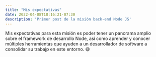 ```yaml
---
title: "Mis expectativas"
date: 2022-04-08T18:16:21-07:30
description: 'Primer post de la misión back-end Node JS'
---
```


Mis expectativas para esta misión es poder tener un panorama amplio sobre el framework de desarrollo Node, así como aprender y conocer múltiples herramientas que ayuden a un desarrollador de software a consolidar su trabajp en este entorno. 😄

